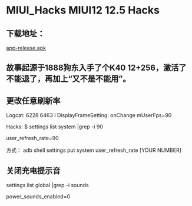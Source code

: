 # MIUI_Hacks  MIUI12 12.5 Hacks

## 下载地址：

[app-release.apk](https://github.com/wlya/MIUI_Hacks/blob/main/app-release.apk)


## 故事起源于1888狗东入手了个K40 12+256，激活了不能退了，再加上“又不是不能用”。

## 更改任意刷新率

Logcat:   6228  6463 I DisplayFrameSetting: onChange mUserFps=90

Hacks: $ settings list system |grep -i 90                       

user_refresh_rate=90

方式： adb shell settings put system user_refresh_rate [YOUR NUMBER]


## 关闭充电提示音

settings list global |grep -i sounds             

power_sounds_enabled=0



